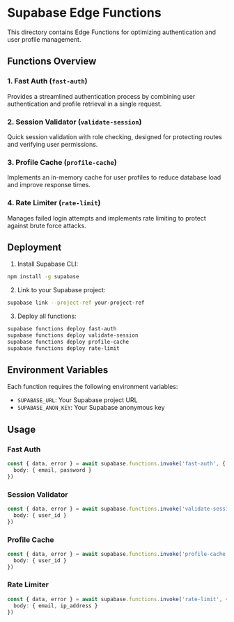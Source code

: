 # Supabase Edge Functions

This directory contains Edge Functions for optimizing authentication and user profile management.

## Functions Overview

### 1. Fast Auth (`fast-auth`)
Provides a streamlined authentication process by combining user authentication and profile retrieval in a single request.

### 2. Session Validator (`validate-session`)
Quick session validation with role checking, designed for protecting routes and verifying user permissions.

### 3. Profile Cache (`profile-cache`)
Implements an in-memory cache for user profiles to reduce database load and improve response times.

### 4. Rate Limiter (`rate-limit`)
Manages failed login attempts and implements rate limiting to protect against brute force attacks.

## Deployment

1. Install Supabase CLI:
```bash
npm install -g supabase
```

2. Link to your Supabase project:
```bash
supabase link --project-ref your-project-ref
```

3. Deploy all functions:
```bash
supabase functions deploy fast-auth
supabase functions deploy validate-session
supabase functions deploy profile-cache
supabase functions deploy rate-limit
```

## Environment Variables

Each function requires the following environment variables:
- `SUPABASE_URL`: Your Supabase project URL
- `SUPABASE_ANON_KEY`: Your Supabase anonymous key

## Usage

### Fast Auth
```typescript
const { data, error } = await supabase.functions.invoke('fast-auth', {
  body: { email, password }
})
```

### Session Validator
```typescript
const { data, error } = await supabase.functions.invoke('validate-session', {
  body: { user_id }
})
```

### Profile Cache
```typescript
const { data, error } = await supabase.functions.invoke('profile-cache', {
  body: { user_id }
})
```

### Rate Limiter
```typescript
const { data, error } = await supabase.functions.invoke('rate-limit', {
  body: { email, ip_address }
})
``` 